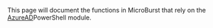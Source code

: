 This page will document the functions in MicroBurst that rely on the [AzureAD](https://docs.microsoft.com/en-us/powershell/module/azuread)PowerShell module.